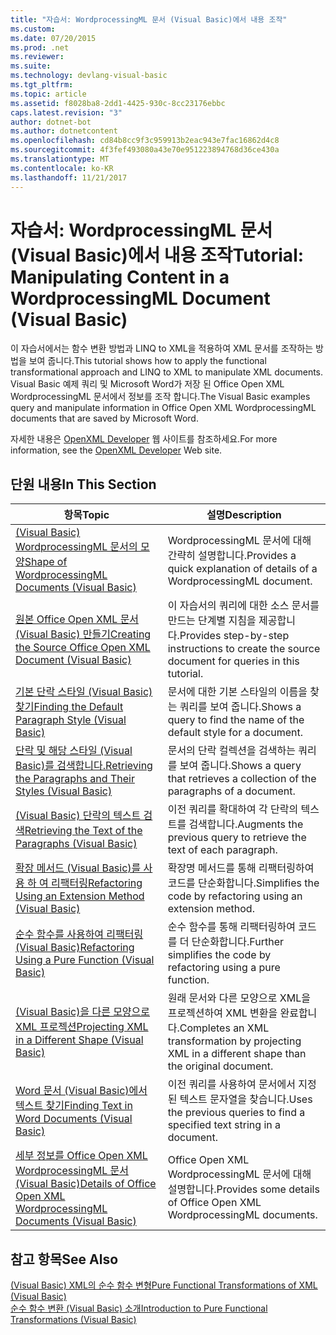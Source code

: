 ```yaml
---
title: "자습서: WordprocessingML 문서 (Visual Basic)에서 내용 조작"
ms.custom: 
ms.date: 07/20/2015
ms.prod: .net
ms.reviewer: 
ms.suite: 
ms.technology: devlang-visual-basic
ms.tgt_pltfrm: 
ms.topic: article
ms.assetid: f8028ba8-2dd1-4425-930c-8cc23176ebbc
caps.latest.revision: "3"
author: dotnet-bot
ms.author: dotnetcontent
ms.openlocfilehash: cd84b8cc9f3c959913b2eac943e7fac16862d4c8
ms.sourcegitcommit: 4f3fef493080a43e70e951223894768d36ce430a
ms.translationtype: MT
ms.contentlocale: ko-KR
ms.lasthandoff: 11/21/2017
---
```

# <a name="tutorial-manipulating-content-in-a-wordprocessingml-document-visual-basic"></a><span data-ttu-id="e8ad1-102">자습서: WordprocessingML 문서 (Visual Basic)에서 내용 조작</span><span class="sxs-lookup"><span data-stu-id="e8ad1-102">Tutorial: Manipulating Content in a WordprocessingML Document (Visual Basic)</span></span>
<span data-ttu-id="e8ad1-103">이 자습서에서는 함수 변환 방법과 LINQ to XML을 적용하여 XML 문서를 조작하는 방법을 보여 줍니다.</span><span class="sxs-lookup"><span data-stu-id="e8ad1-103">This tutorial shows how to apply the functional transformational approach and LINQ to XML to manipulate XML documents.</span></span> <span data-ttu-id="e8ad1-104">Visual Basic 예제 쿼리 및 Microsoft Word가 저장 된 Office Open XML WordprocessingML 문서에서 정보를 조작 합니다.</span><span class="sxs-lookup"><span data-stu-id="e8ad1-104">The Visual Basic examples query and manipulate information in Office Open XML WordprocessingML documents that are saved by Microsoft Word.</span></span>  
  
 <span data-ttu-id="e8ad1-105">자세한 내용은 [OpenXML Developer](http://go.microsoft.com/fwlink/?LinkID=95573) 웹 사이트를 참조하세요.</span><span class="sxs-lookup"><span data-stu-id="e8ad1-105">For more information, see the [OpenXML Developer](http://go.microsoft.com/fwlink/?LinkID=95573) Web site.</span></span>  
  
## <a name="in-this-section"></a><span data-ttu-id="e8ad1-106">단원 내용</span><span class="sxs-lookup"><span data-stu-id="e8ad1-106">In This Section</span></span>  
  
|<span data-ttu-id="e8ad1-107">항목</span><span class="sxs-lookup"><span data-stu-id="e8ad1-107">Topic</span></span>|<span data-ttu-id="e8ad1-108">설명</span><span class="sxs-lookup"><span data-stu-id="e8ad1-108">Description</span></span>|  
|-----------|-----------------|  
|[<span data-ttu-id="e8ad1-109">(Visual Basic) WordprocessingML 문서의 모양</span><span class="sxs-lookup"><span data-stu-id="e8ad1-109">Shape of WordprocessingML Documents (Visual Basic)</span></span>](../../../../visual-basic/programming-guide/concepts/linq/shape-of-wordprocessingml-documents.md)|<span data-ttu-id="e8ad1-110">WordprocessingML 문서에 대해 간략히 설명합니다.</span><span class="sxs-lookup"><span data-stu-id="e8ad1-110">Provides a quick explanation of details of a WordprocessingML document.</span></span>|  
|[<span data-ttu-id="e8ad1-111">원본 Office Open XML 문서 (Visual Basic) 만들기</span><span class="sxs-lookup"><span data-stu-id="e8ad1-111">Creating the Source Office Open XML Document (Visual Basic)</span></span>](../../../../visual-basic/programming-guide/concepts/linq/creating-the-source-office-open-xml-document.md)|<span data-ttu-id="e8ad1-112">이 자습서의 쿼리에 대한 소스 문서를 만드는 단계별 지침을 제공합니다.</span><span class="sxs-lookup"><span data-stu-id="e8ad1-112">Provides step-by-step instructions to create the source document for queries in this tutorial.</span></span>|  
|[<span data-ttu-id="e8ad1-113">기본 단락 스타일 (Visual Basic) 찾기</span><span class="sxs-lookup"><span data-stu-id="e8ad1-113">Finding the Default Paragraph Style (Visual Basic)</span></span>](../../../../visual-basic/programming-guide/concepts/linq/finding-the-default-paragraph-style.md)|<span data-ttu-id="e8ad1-114">문서에 대한 기본 스타일의 이름을 찾는 쿼리를 보여 줍니다.</span><span class="sxs-lookup"><span data-stu-id="e8ad1-114">Shows a query to find the name of the default style for a document.</span></span>|  
|[<span data-ttu-id="e8ad1-115">단락 및 해당 스타일 (Visual Basic)를 검색합니다.</span><span class="sxs-lookup"><span data-stu-id="e8ad1-115">Retrieving the Paragraphs and Their Styles (Visual Basic)</span></span>](../../../../visual-basic/programming-guide/concepts/linq/retrieving-the-paragraphs-and-their-styles.md)|<span data-ttu-id="e8ad1-116">문서의 단락 컬렉션을 검색하는 쿼리를 보여 줍니다.</span><span class="sxs-lookup"><span data-stu-id="e8ad1-116">Shows a query that retrieves a collection of the paragraphs of a document.</span></span>|  
|[<span data-ttu-id="e8ad1-117">(Visual Basic) 단락의 텍스트 검색</span><span class="sxs-lookup"><span data-stu-id="e8ad1-117">Retrieving the Text of the Paragraphs (Visual Basic)</span></span>](../../../../visual-basic/programming-guide/concepts/linq/retrieving-the-text-of-the-paragraphs.md)|<span data-ttu-id="e8ad1-118">이전 쿼리를 확대하여 각 단락의 텍스트를 검색합니다.</span><span class="sxs-lookup"><span data-stu-id="e8ad1-118">Augments the previous query to retrieve the text of each paragraph.</span></span>|  
|[<span data-ttu-id="e8ad1-119">확장 메서드 (Visual Basic)를 사용 하 여 리팩터링</span><span class="sxs-lookup"><span data-stu-id="e8ad1-119">Refactoring Using an Extension Method (Visual Basic)</span></span>](../../../../visual-basic/programming-guide/concepts/linq/refactoring-using-an-extension-method.md)|<span data-ttu-id="e8ad1-120">확장명 메서드를 통해 리팩터링하여 코드를 단순화합니다.</span><span class="sxs-lookup"><span data-stu-id="e8ad1-120">Simplifies the code by refactoring using an extension method.</span></span>|  
|[<span data-ttu-id="e8ad1-121">순수 함수를 사용하여 리팩터링(Visual Basic)</span><span class="sxs-lookup"><span data-stu-id="e8ad1-121">Refactoring Using a Pure Function (Visual Basic)</span></span>](../../../../visual-basic/programming-guide/concepts/linq/refactoring-using-a-pure-function.md)|<span data-ttu-id="e8ad1-122">순수 함수를 통해 리팩터링하여 코드를 더 단순화합니다.</span><span class="sxs-lookup"><span data-stu-id="e8ad1-122">Further simplifies the code by refactoring using a pure function.</span></span>|  
|[<span data-ttu-id="e8ad1-123">(Visual Basic)을 다른 모양으로 XML 프로젝션</span><span class="sxs-lookup"><span data-stu-id="e8ad1-123">Projecting XML in a Different Shape (Visual Basic)</span></span>](../../../../visual-basic/programming-guide/concepts/linq/projecting-xml-in-a-different-shape.md)|<span data-ttu-id="e8ad1-124">원래 문서와 다른 모양으로 XML을 프로젝션하여 XML 변환을 완료합니다.</span><span class="sxs-lookup"><span data-stu-id="e8ad1-124">Completes an XML transformation by projecting XML in a different shape than the original document.</span></span>|  
|[<span data-ttu-id="e8ad1-125">Word 문서 (Visual Basic)에서 텍스트 찾기</span><span class="sxs-lookup"><span data-stu-id="e8ad1-125">Finding Text in Word Documents (Visual Basic)</span></span>](../../../../visual-basic/programming-guide/concepts/linq/finding-text-in-word-documents.md)|<span data-ttu-id="e8ad1-126">이전 쿼리를 사용하여 문서에서 지정된 텍스트 문자열을 찾습니다.</span><span class="sxs-lookup"><span data-stu-id="e8ad1-126">Uses the previous queries to find a specified text string in a document.</span></span>|  
|[<span data-ttu-id="e8ad1-127">세부 정보를 Office Open XML WordprocessingML 문서 (Visual Basic)</span><span class="sxs-lookup"><span data-stu-id="e8ad1-127">Details of Office Open XML WordprocessingML Documents (Visual Basic)</span></span>](../../../../visual-basic/programming-guide/concepts/linq/details-of-office-open-xml-wordprocessingml-documents.md)|<span data-ttu-id="e8ad1-128">Office Open XML WordprocessingML 문서에 대해 설명합니다.</span><span class="sxs-lookup"><span data-stu-id="e8ad1-128">Provides some details of Office Open XML WordprocessingML documents.</span></span>|  
  
## <a name="see-also"></a><span data-ttu-id="e8ad1-129">참고 항목</span><span class="sxs-lookup"><span data-stu-id="e8ad1-129">See Also</span></span>  
 [<span data-ttu-id="e8ad1-130">(Visual Basic) XML의 순수 함수 변형</span><span class="sxs-lookup"><span data-stu-id="e8ad1-130">Pure Functional Transformations of XML (Visual Basic)</span></span>](../../../../visual-basic/programming-guide/concepts/linq/pure-functional-transformations-of-xml.md)  
 [<span data-ttu-id="e8ad1-131">순수 함수 변환 (Visual Basic) 소개</span><span class="sxs-lookup"><span data-stu-id="e8ad1-131">Introduction to Pure Functional Transformations (Visual Basic)</span></span>](../../../../visual-basic/programming-guide/concepts/linq/introduction-to-pure-functional-transformations.md)
